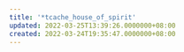 ```yaml
---
title: '*tcache_house_of_spirit'
updated: 2022-03-25T13:39:26.0000000+08:00
created: 2022-03-24T19:35:47.0000000+08:00
---
```


